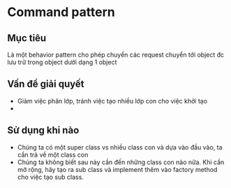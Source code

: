# Command pattern
## Mục tiêu
Là một behavior pattern cho phép chuyển các request chuyển tới object đc lưu trữ trong object dưới dạng 1 object
## Vấn đề giải quyết
* Giảm việc phân lớp, tránh việc tạo nhiều lớp con cho việc khởi tạo
*
## Sử dụng khi nào
* Chúng ta có một super class vs nhiều class con và dựa vào đầu vào, ta cần trả về một class con
* Chúng ta không biết sau này cần đến những class con nào nữa. Khi cần mở rộng, hãy tạo ra sub class và implement thêm vào factory method cho việc tạo sub class.